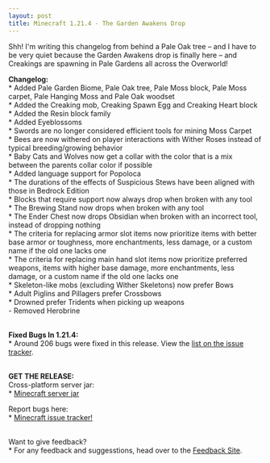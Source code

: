 ```yaml
---
layout: post
title: Minecraft 1.21.4 - The Garden Awakens Drop
---
```


Shh! I'm writing this changelog from behind a Pale Oak tree – and I have to be very quiet because the Garden Awakens drop is finally here – and Creakings are spawning in Pale Gardens all across the Overworld!<br>

**Changelog:**<br>
\* Added Pale Garden Biome, Pale Oak tree, Pale Moss block, Pale Moss carpet, Pale Hanging Moss and Pale Oak woodset<br>
\* Added the Creaking mob, Creaking Spawn Egg and Creaking Heart block<br>
\* Added the Resin block family<br>
\* Added Eyeblossoms<br>
\* Swords are no longer considered efficient tools for mining Moss Carpet<br>
\* Bees are now withered on player interactions with Wither Roses instead of typical breeding/growing behavior<br>
\* Baby Cats and Wolves now get a collar with the color that is a mix between the parents collar color if possible<br>
\* Added language support for Popoloca<br>
\* The durations of the effects of Suspicious Stews have been aligned with those in Bedrock Edition<br>
\* Blocks that require support now always drop when broken with any tool<br>
\* The Brewing Stand now drops when broken with any tool<br>
\* The Ender Chest now drops Obsidian when broken with an incorrect tool, instead of dropping nothing<br>
\* The criteria for replacing armor slot items now prioritize items with better base armor or toughness, more enchantments, less damage, or a custom name if the old one lacks one<br>
\* The criteria for replacing main hand slot items now prioritize preferred weapons, items with higher base damage, more enchantments, less damage, or a custom name if the old one lacks one<br>
\* Skeleton-like mobs (excluding Wither Skeletons) now prefer Bows<br> 
\* Adult Piglins and Pillagers prefer Crossbows<br>
\* Drowned prefer Tridents when picking up weapons<br>
\- Removed Herobrine<br><br>

**Fixed Bugs In 1.21.4:**<br>
\* Around 206 bugs were fixed in this release. View the [list on the issue tracker](https://bugs.mojang.com/issues/?filter=28778).<br><br>

**GET THE RELEASE:**<br>
Cross-platform server jar:<br>
\* [Minecraft server jar](https://piston-data.mojang.com/v1/objects/4707d00eb834b446575d89a61a11b5d548d8c001/server.jar)<br>

Report bugs here:<br>
\* [Minecraft issue tracker!](https://bugs.mojang.com/browse/MC)<br><br>

Want to give feedback?<br>
\* For any feedback and suggesstions, head over to the [Feedback Site](https://feedback.minecraft.net).
